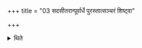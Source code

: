 +++
title = "03 सदसीतरान्पूर्वार्धे पुरस्तात्सञ्चरं शिष्ट्वा"

+++

<details><summary>थिते</summary>

3. (He piles up) the other (Dhiṣṇyas) inside the Sadas in its eastern half after having left room for moving about along the east.  
</details>
